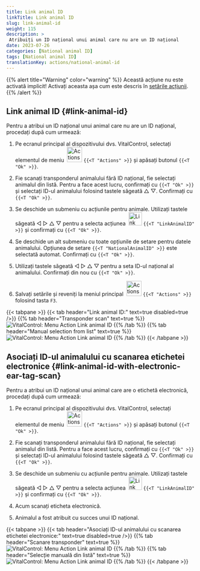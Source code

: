 ```yaml
---
title: Link animal ID
linkTitle: Link animal ID
slug: link-animal-id
weight: 115
description: >
 Atribuiți un ID național unui animal care nu are un ID național
date: 2023-07-26
categories: [National animal ID]
tags: [National animal ID]
translationKey: actions/national-animal-id
---
```

{{% alert title="Warning" color="warning" %}}
Această acțiune nu este activată implicit! Activați aceasta așa cum este descris în [setările acțiunii](../setting/).
{{% /alert %}}

## Link animal ID {#link-animal-id}

Pentru a atribui un ID național unui animal care nu are un ID național, procedați după cum urmează:

1. Pe ecranul principal al dispozitivului dvs. VitalControl, selectați elementul de meniu &nbsp;<img src="/icons/actions.svg" width="40" align="bottom" alt="Actions" /> `{{<T "Actions" >}}` și apăsați butonul `{{<T "Ok" >}}`.

2. Fie scanați transponderul animalului fără ID național, fie selectați animalul din listă. Pentru a face acest lucru, confirmați cu `{{<T "Ok" >}}` și selectați ID-ul animalului folosind tastele săgeată △ ▽. Confirmați cu `{{<T "Ok" >}}`.

3. Se deschide un submeniu cu acțiunile pentru animale. Utilizați tastele săgeată ◁ ▷ △ ▽ pentru a selecta acțiunea &nbsp;<img src="/icons/actions/link-nais-id.svg" width="35" align="bottom" alt="Link animal ID" /> `{{<T "LinkAnimalID" >}}` și confirmați cu `{{<T "Ok" >}}`.

4. Se deschide un alt submeniu cu toate opțiunile de setare pentru datele animalului. Opțiunea de setare `{{<T "NationalAnimalID" >}}` este selectată automat. Confirmați cu `{{<T "Ok" >}}`.

5. Utilizați tastele săgeată ◁ ▷ △ ▽ pentru a seta ID-ul național al animalului. Confirmați din nou cu `{{<T "Ok" >}}`.

6. Salvați setările și reveniți la meniul principal &nbsp;<img src="/icons/actions.svg" width="40" align="bottom" alt="Actions" /> `{{<T "Actions" >}}` folosind tasta `F3`.

{{< tabpane >}}
{{< tab header="Link animal ID:" text=true disabled=true />}}
{{% tab header="Transponder scan" text=true %}}
![VitalControl: Menu Action Link animal ID](../images/linkanimalid-scan.png "Link animal ID")
{{% /tab %}}
{{% tab header="Manual selection from list" text=true %}}
![VitalControl: Menu Action Link animal ID](../images/linkanimalid.png "Link animal ID")
{{% /tab %}}
{{< /tabpane >}}

## Asociați ID-ul animalului cu scanarea etichetei electronice {#link-animal-id-with-electronic-ear-tag-scan}

Pentru a atribui un ID național unui animal care are o etichetă electronică, procedați după cum urmează:

1. Pe ecranul principal al dispozitivului dvs. VitalControl, selectați elementul de meniu &nbsp;<img src="/icons/actions.svg" width="40" align="bottom" alt="Actions" /> `{{<T "Actions" >}}` și apăsați butonul `{{<T "Ok" >}}`.

2. Fie scanați transponderul animalului fără ID național, fie selectați animalul din listă. Pentru a face acest lucru, confirmați cu `{{<T "Ok" >}}` și selectați ID-ul animalului folosind tastele săgeată △ ▽. Confirmați cu `{{<T "Ok" >}}`.

3. Se deschide un submeniu cu acțiunile pentru animale. Utilizați tastele săgeată ◁ ▷ △ ▽ pentru a selecta acțiunea &nbsp;<img src="/icons/actions/scan-nais-id.svg" width="35" align="bottom" alt="Link animal ID" />  `{{<T "LinkAnimalID" >}}` și confirmați cu `{{<T "Ok" >}}`.

4. Acum scanați eticheta electronică.

5. Animalul a fost atribuit cu succes unui ID național.

{{< tabpane >}}
{{< tab header="Asociați ID-ul animalului cu scanarea etichetei electronice:" text=true disabled=true />}}
{{% tab header="Scanare transponder" text=true %}}
![VitalControl: Menu Action Link animal ID](../images/linkanimalidscan-scan.png "Link animal ID")
{{% /tab %}}
{{% tab header="Selecție manuală din listă" text=true %}}
![VitalControl: Menu Action Link animal ID](../images/linkanimalidscan.png "Link animal ID")
{{% /tab %}}
{{< /tabpane >}}
